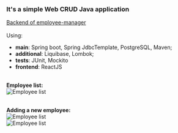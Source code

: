 ### It's a simple Web CRUD Java application<br />
[Backend of employee-manager](https://github.com/andrew-savich/employee-manager)<br /><br />
Using:<br />
- **main**: Spring boot, Spring JdbcTemplate, PostgreSQL, Maven; <br />
- **additional**: Liquibase, Lombok;<br />
- **tests**: JUnit, Mockito<br />
- **frontend**: ReactJS<br /><br />
    
      
**Employee list:**<br />
![Employee list](https://user-images.githubusercontent.com/13627033/141761491-5a661593-2cd1-402b-becb-da814cef1f6b.jpg)<br /><br />

**Adding a new employee:**<br />
![Employee list](https://user-images.githubusercontent.com/13627033/141761496-c47f3ca6-c614-4c6e-9a0b-8c595cced81c.jpg)<br />
![Employee list](https://user-images.githubusercontent.com/13627033/141761486-1929677e-9ec6-4f21-8cc1-e807cfe53d80.jpg)
  

